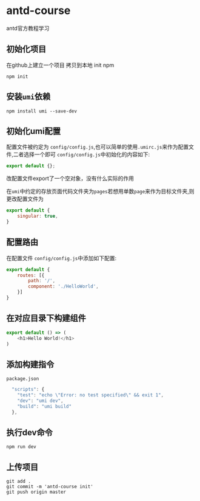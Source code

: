 # antd-course
antd官方教程学习

## 初始化项目
在github上建立一个项目 拷贝到本地
init npm
``` node 
npm init
```
## 安装`umi`依赖
``` node 
npm install umi --save-dev
```
## 初始化umi配置
配置文件被约定为 `config/config.js`,也可以简单的使用`.umirc.js`来作为配置文件,二者选择一个即可
`config/config.js`中初始化的内容如下:
``` javascript
export default {};
```
改配置文件export了一个空对象，没有什么实际的作用

在`umi`中约定的存放页面代码文件夹为`pages`若想用单数`page`来作为目标文件夹,则更改配置文件为
``` javascript
export default {
    singular: true,
}
```
## 配置路由
在配置文件 `config/config.js`中添加如下配置:
``` javascript
export default {
    routes: [{
        path: '/',
        component: './HelloWorld',
    }]
}
```
## 在对应目录下构建组件
``` javascript
export default () => (
    <h1>Hello World!</h1>
)
```

## 添加构建指令
`package.json`
``` javascript
  "scripts": {
    "test": "echo \"Error: no test specified\" && exit 1",
    "dev": "umi dev",
    "build": "umi build"
  },
```

## 执行dev命令
``` node 
npm run dev
```

## 上传项目
``` node 
git add .
git commit -m 'antd-course init'
git push origin master
```